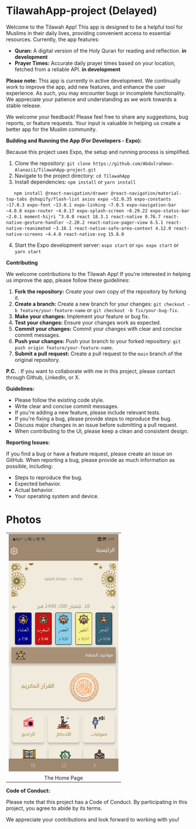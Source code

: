 ﻿# TilawahApp-project (Delayed)

Welcome to the Tilawah App! This app is designed to be a helpful tool for Muslims in their daily lives, providing convenient access to essential resources.  Currently, the app features:

*   **Quran:**  A digital version of the Holy Quran for reading and reflection. **in development**
*   **Prayer Times:** Accurate daily prayer times based on your location, fetched from a reliable API. **in development**

**Please note:** This app is currently in active development.  We continually work to improve the app, add new features, and enhance the user experience.  As such, you may encounter bugs or incomplete functionality. We appreciate your patience and understanding as we work towards a stable release.

We welcome your feedback! Please feel free to share any suggestions, bug reports, or feature requests. Your input is valuable in helping us create a better app for the Muslim community.

**Building and Running the App (For Developers - Expo):**

Because this project uses Expo, the setup and running process is simplified.

1.  Clone the repository: `git clone https://github.com/Abdulrahman-Alanazi1/TilawahApp-project.git`
2.  Navigate to the project directory: `cd TilawahApp`
3.  Install dependencies: `npm install` or `yarn install` 

 ```
    npm install @react-navigation/drawer @react-navigation/material-top-tabs @shopify/flash-list axios expo ~52.0.35 expo-constants ~17.0.3 expo-font ~13.0.1 expo-linking ~7.0.5 expo-navigation-bar ~4.0.8 expo-router ~4.0.17 expo-splash-screen ~0.29.22 expo-status-bar ~2.0.1 moment-hijri ^3.0.0 react 18.3.1 react-native 0.76.7 react-native-gesture-handler ~2.20.2 react-native-pager-view 6.5.1 react-native-reanimated ~3.16.1 react-native-safe-area-context 4.12.0 react-native-screens ~4.4.0 react-native-svg 15.8.0
  ```

4.  Start the Expo development server: `expo start` or `npx expo start` or `yarn start`

**Contributing**

We welcome contributions to the Tilawah App! If you're interested in helping us improve the app, please follow these guidelines:

1.  **Fork the repository:** Create your own copy of the repository by forking it.
2.  **Create a branch:** Create a new branch for your changes: `git checkout -b feature/your-feature-name` or `git checkout -b fix/your-bug-fix`.
3.  **Make your changes:** Implement your feature or bug fix.
4.  **Test your changes:** Ensure your changes work as expected.
5.  **Commit your changes:** Commit your changes with clear and concise commit messages.
6.  **Push your changes:** Push your branch to your forked repository: `git push origin feature/your-feature-name`.
7.  **Submit a pull request:** Create a pull request to the `main` branch of the original repository.

**P.C.** : If you want to collaborate with me in this project, please contact through Github, LinkedIn, or X.

**Guidelines:**

* Please follow the existing code style.
* Write clear and concise commit messages.
* If you're adding a new feature, please include relevant tests.
* If you're fixing a bug, please provide steps to reproduce the bug.
* Discuss major changes in an issue before submitting a pull request.
* When contributing to the UI, please keep a clean and consistent design.

**Reporting Issues:**

If you find a bug or have a feature request, please create an issue on GitHub. When reporting a bug, please provide as much information as possible, including:

* Steps to reproduce the bug.
* Expected behavior.
* Actual behavior.
* Your operating system and device.



# Photos

<table>
  <tr>
    <td><img src="./src/assets/mainPage.jpeg" width="300" alt="Image 1"></td>
  </tr>
  <tr>
    <td align="center">The Home Page</td>
  </tr>
</table>

**Code of Conduct:**

Please note that this project has a Code of Conduct. By participating in this project, you agree to abide by its terms.

We appreciate your contributions and look forward to working with you!
